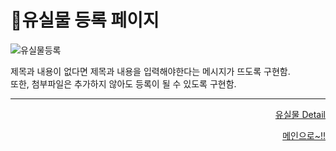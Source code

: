 # 📌유실물 등록 페이지   

![유실물등록](https://user-images.githubusercontent.com/88878686/180643950-00e3b7f2-0377-4d37-b97d-09c8cee9e00d.JPG)   

제목과 내용이 없다면 제목과 내용을 입력해야한다는 메시지가 뜨도록 구현함.   
또한, 첨부파일은 추가하지 않아도 등록이 될 수 있도록 구현함.   

***
<div align="right">   
  
[유실물 Detail]()
  
[메인으로~!!](https://github.com/Runu09/finalproject/blob/main/%EA%B5%AC%ED%98%84%EC%84%A4%EB%AA%85/%ED%9A%8C%EC%9B%90%EB%A9%94%EC%9D%B8.md)   

</div>
